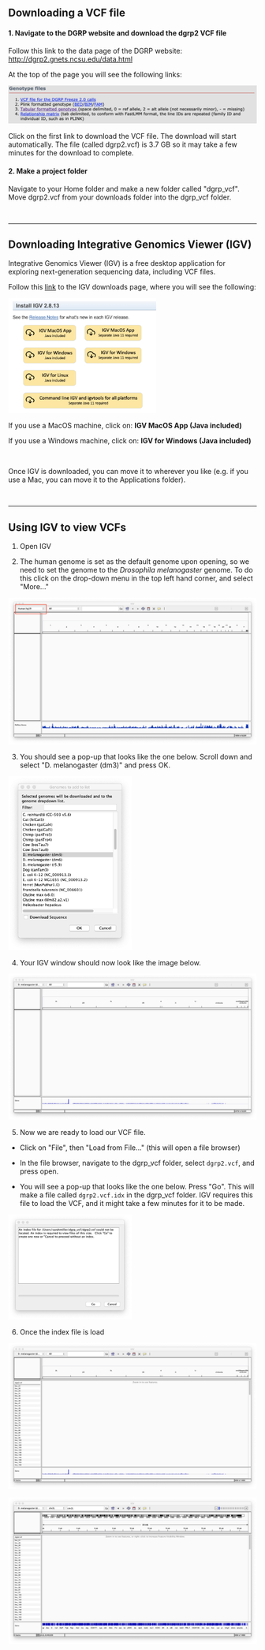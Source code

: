 ## Downloading a VCF file


#### 1. Navigate to the DGRP website and download the dgrp2 VCF file

Follow this link to the data page of the DGRP website: http://dgrp2.gnets.ncsu.edu/data.html


At the top of the page you will see the following links:

![image of dgrp2 download page](vcf_tutorial_images/vcf_download_link.png)

Click on the first link to download the VCF file. The download will start automatically. The file (called dgrp2.vcf) is 3.7 GB so it may take a few minutes for the download to complete. 

#### 2. Make a project folder

Navigate to your Home folder and make a new folder called "dgrp_vcf". Move dgrp2.vcf from your downloads folder into the dgrp_vcf folder. 


<br/>

---

## Downloading Integrative Genomics Viewer (IGV)

Integrative Genomics Viewer (IGV) is a free desktop application for exploring next-generation sequencing data, including VCF files.

Follow this [link](https://software.broadinstitute.org/software/igv/download) to the IGV downloads page, where you will see the following: 

<img src="vcf_tutorial_images/IGV_download_screenshot.png" alt="drawing" width="300"/>


If you use a MacOS machine, click on: **IGV MacOS App (Java included)**

If you use a Windows machine, click on: **IGV for Windows (Java included)**

<br/>

Once IGV is downloaded, you can move it to wherever you like (e.g. if you use a Mac, you can move it to the Applications folder).


<br/>

---

## Using IGV to view VCFs

1. Open IGV

2. The human genome is set as the default genome upon opening, so we need to set the genome to the _Drosophila melanogaster_ genome. To do this click on the drop-down menu in the top left hand corner, and select "More..."

![image of dgrp2 download page](vcf_tutorial_images/1_IGV_first_open_edited.png)

3. You should see a pop-up that looks like the one below. Scroll down and select "D. melanogaster (dm3)" and press OK. 

<img src="vcf_tutorial_images/2_IGV_genomes_pop_up.png" alt="drawing" width="250"/>

4. Your IGV window should now look like the image below.

![image of dgrp2 download page](vcf_tutorial_images/3_IGV_dm3.png)

5. Now we are ready to load our VCF file. 

- Click on "File", then "Load from File..." (this will open a file browser)

- In the file browser, navigate to the dgrp_vcf folder, select `dgrp2.vcf`, and press open.

- You will see a pop-up that looks like the one below. Press "Go". This will make a file called `dgrp2.vcf.idx` in the dgrp_vcf folder. IGV requires this file to load the VCF, and it might take a few minutes for it to be made.


<img src="vcf_tutorial_images/4_IGV_index_pop_up.png" alt="drawing" width="250"/>

6. Once the index file is load

![image of dgrp2 download page](vcf_tutorial_images/5_IGV_dgrp2_loaded_in.png)

![image of dgrp2 download page](vcf_tutorial_images/6_IGV_viewing_2L.png)